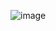 ![image](https://github.com/ayushmittal62/Spotify-Clone/assets/146801716/5c082122-aeb4-4e1e-b291-a81dea77e6ab)
